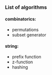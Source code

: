 ### List of algorithms

#### combinatorics:
 - permutations
 - subset generator
#### string:
- prefix function
- z-function
- hashing
